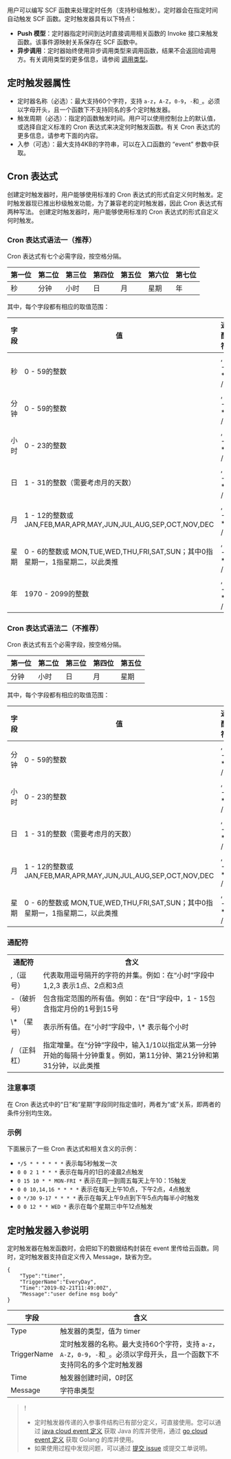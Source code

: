 用户可以编写 SCF 函数来处理定时任务（支持秒级触发）。定时器会在指定时间自动触发 SCF 函数。定时触发器具有以下特点：
- **Push 模型**：定时器指定时间到达时直接调用相关函数的 Invoke 接口来触发函数。该事件源映射关系保存在 SCF 函数中。
- **异步调用**：定时器始终使用异步调用类型来调用函数，结果不会返回给调用方。有关调用类型的更多信息，请参阅 [调用类型](https://cloud.tencent.com/document/product/583/9694#.E8.B0.83.E7.94.A8.E7.B1.BB.E5.9E.8B)。

## 定时触发器属性

- 定时器名称（必选）：最大支持60个字符，支持 `a-z`，`A-Z`，`0-9`，`-`和`_`。必须以字母开头，且一个函数下不支持同名的多个定时触发器。
- 触发周期（必选）：指定的函数触发时间。用户可以使用控制台上的默认值，或选择自定义标准的 Cron 表达式来决定何时触发函数。有关 Cron 表达式的更多信息，请参考下面的内容。
- 入参（可选）：最大支持4KB的字符串，可以在入口函数的 “event” 参数中获取。

## Cron 表达式
创建定时触发器时，用户能够使用标准的 Cron 表达式的形式自定义何时触发。定时触发器现已推出秒级触发功能，为了兼容老的定时触发器，因此 Cron 表达式有两种写法。
创建定时触发器时，用户能够使用标准的 Cron 表达式的形式自定义何时触发。

### Cron 表达式语法一（推荐）
Cron 表达式有七个必需字段，按空格分隔。
						
| 第一位 | 第二位 | 第三位 | 第四位 | 第五位 | 第六位 | 第七位 |
|----------|----------|----------|---------|----------|----------|----------|
| 秒 | 分钟 | 小时 | 日 | 月 | 星期 | 年 |

其中，每个字段都有相应的取值范围：

| 字段 | 值 | 通配符 |
|-------|-------|--------|
| 秒 | 0 - 59的整数 | , - * / |
| 分钟 | 0 - 59的整数 | , - * / |
| 小时 | 0 - 23的整数 | , - * / |
| 日 | 1 - 31的整数（需要考虑月的天数） | , - * / |
| 月 | 1 - 12的整数或 JAN,FEB,MAR,APR,MAY,JUN,JUL,AUG,SEP,OCT,NOV,DEC | , - * / |
| 星期 | 0 - 6的整数或 MON,TUE,WED,THU,FRI,SAT,SUN；其中0指星期一，1指星期二，以此类推 | , - * / |
| 年 | 1970 - 2099的整数 | , - * / |

### Cron 表达式语法二（不推荐）
Cron 表达式有五个必需字段，按空格分隔。

| 第一位 | 第二位 | 第三位 | 第四位 | 第五位 |
|----------|----------|----------|---------|----------|
| 分钟 | 小时 | 日 | 月 | 星期 |

其中，每个字段都有相应的取值范围：

| 字段 | 值 | 通配符 |
|---------|---------|---------|
| 分钟 | 0 - 59的整数 | , - * / |
| 小时 | 0 - 23的整数 | , - * / |
| 日 | 1 - 31的整数（需要考虑月的天数） | , - * / |
| 月 | 1 - 12的整数或 JAN,FEB,MAR,APR,MAY,JUN,JUL,AUG,SEP,OCT,NOV,DEC | , - * / |
| 星期 | 0 - 6的整数或 MON,TUE,WED,THU,FRI,SAT,SUN；其中0指星期一，1指星期二，以此类推 | , - * / |

### 通配符
<table>
	<tr>
		<th>通配符</th>
		<th>含义</th>
	</tr>
	<tr>
		<td width="15%">,（逗号）</td>
		<td> 代表取用逗号隔开的字符的并集。例如：在“小时”字段中 1,2,3 表示1点、2点和3点</td>
	</tr>
	<tr>
		<td>-（破折号）</td>
		<td> 包含指定范围的所有值。例如：在“日”字段中，1 - 15包含指定月份的1号到15号</td>
	</tr>
	<tr>
		<td>\* （星号） </td>
		<td>表示所有值。在“小时”字段中，\* 表示每个小时</td>
	</tr>
	<tr>
		<td>/ （正斜杠）</td>
		<td>指定增量。在“分钟”字段中，输入1/10以指定从第一分钟开始的每隔十分钟重复。例如，第11分钟、第21分钟和第31分钟，以此类推</td>
	</tr>
</table>

### 注意事项
在 Cron 表达式中的“日”和“星期”字段同时指定值时，两者为“或”关系，即两者的条件分别均生效。

### 示例
下面展示了一些 Cron 表达式和相关含义的示例：
- `*/5 * * * * * *` 表示每5秒触发一次
- `0 0 2 1 * * *` 表示在每月的1日的凌晨2点触发
- `0 15 10 * * MON-FRI *` 表示在周一到周五每天上午10：15触发
- `0 0 10,14,16 * * * *` 表示在每天上午10点，下午2点，4点触发
- `0 */30 9-17 * * * *` 表示在每天上午9点到下午5点内每半小时触发
- `0 0 12 * * WED *` 表示在每个星期三中午12点触发

## 定时触发器入参说明
定时触发器在触发函数时，会把如下的数据结构封装在 event 里传给云函数。同时，定时触发器支持自定义传入 Message，缺省为空。
```
{
    "Type":"timer",
    "TriggerName":"EveryDay",
    "Time":"2019-02-21T11:49:00Z",
    "Message":"user define msg body"
}
```
|字段|含义|
|--|--|
|Type| 触发器的类型，值为 timer |
|TriggerName |定时触发器的名称。最大支持60个字符，支持 `a-z`，`A-Z`，`0-9`，`-`和`_`。必须以字母开头，且一个函数下不支持同名的多个定时触发器|
|Time | 触发器创建时间，0时区 |
|Message| 字符串类型 |

>!
>- 定时触发器传递的入参事件结构已有部分定义，可直接使用。您可以通过 [java cloud event 定义](https://github.com/TencentCloud/Serverless-java-lib) 获取 Java 的库并使用，通过 [go cloud event 定义](https://github.com/TencentCloud/Serverless-go-lib/tree/master/events) 获取 Golang 的库并使用。
>- 如果使用过程中发现问题，可以通过 [提交 issue](https://github.com/tencentyun/scf-java-libs/issues/new) 或提交工单说明。


